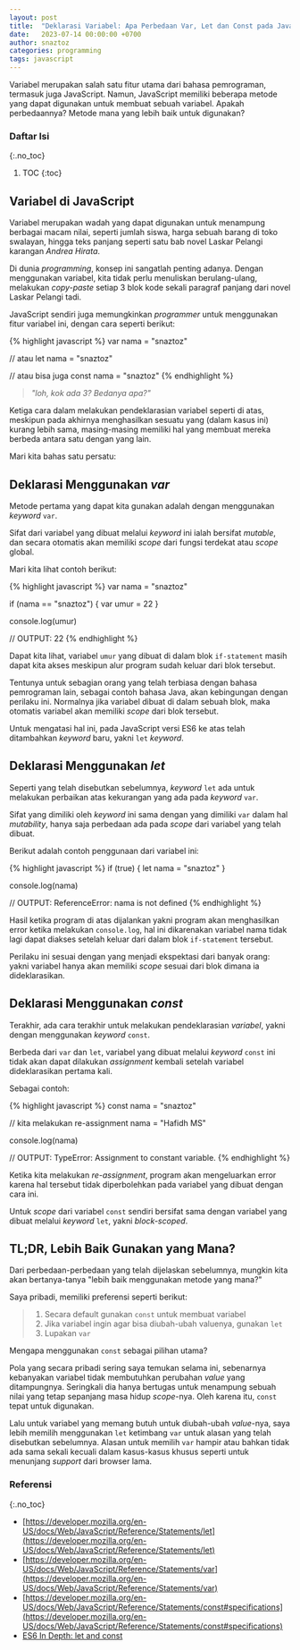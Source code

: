 ```yaml
---
layout: post
title:  "Deklarasi Variabel: Apa Perbedaan Var, Let dan Const pada JavaScript?"
date:   2023-07-14 00:00:00 +0700
author: snaztoz
categories: programming
tags: javascript
---
```


Variabel merupakan salah satu fitur utama dari bahasa pemrograman, termasuk juga JavaScript. Namun, JavaScript memiliki beberapa metode yang dapat digunakan untuk membuat sebuah variabel. Apakah perbedaannya? Metode mana yang lebih baik untuk digunakan?

### Daftar Isi
{:.no_toc}

1. TOC
{:toc}

## Variabel di JavaScript

Variabel merupakan wadah yang dapat digunakan untuk menampung berbagai macam nilai, seperti jumlah siswa, harga sebuah barang di toko swalayan, hingga teks panjang seperti satu bab novel Laskar Pelangi karangan *Andrea Hirata*.

Di dunia *programming*, konsep ini sangatlah penting adanya. Dengan menggunakan variabel, kita tidak perlu menuliskan berulang-ulang, melakukan *copy-paste* setiap 3 blok kode sekali paragraf panjang dari novel Laskar Pelangi tadi.

JavaScript sendiri juga memungkinkan *programmer* untuk menggunakan fitur variabel ini, dengan cara seperti berikut:

{% highlight javascript %}
var nama = "snaztoz"

// atau
let nama = "snaztoz"

// atau bisa juga
const nama = "snaztoz"
{% endhighlight %}

>*"loh, kok ada 3? Bedanya apa?"*

Ketiga cara dalam melakukan pendeklarasian variabel seperti di atas, meskipun pada akhirnya menghasilkan sesuatu yang (dalam kasus ini) kurang lebih sama, masing-masing memiliki hal yang membuat mereka berbeda antara satu dengan yang lain.

Mari kita bahas satu persatu:

## Deklarasi Menggunakan *var*

Metode pertama yang dapat kita gunakan adalah dengan menggunakan *keyword* `var`.

Sifat dari variabel yang dibuat melalui *keyword* ini ialah bersifat *mutable*, dan secara otomatis akan memiliki *scope* dari fungsi terdekat atau *scope* global.

Mari kita lihat contoh berikut:

{% highlight javascript %}
var nama = "snaztoz"

if (nama == "snaztoz") {
  var umur = 22
}

console.log(umur)

// OUTPUT: 22
{% endhighlight %}

Dapat kita lihat, variabel `umur` yang dibuat di dalam blok `if-statement` masih dapat kita akses meskipun alur program sudah keluar dari blok tersebut.

Tentunya untuk sebagian orang yang telah terbiasa dengan bahasa pemrograman lain, sebagai contoh bahasa Java, akan kebingungan dengan perilaku ini. Normalnya jika variabel dibuat di dalam sebuah blok, maka otomatis variabel akan memiliki *scope* dari blok tersebut.

Untuk mengatasi hal ini, pada JavaScript versi ES6 ke atas telah ditambahkan *keyword* baru, yakni `let` *keyword*.

## Deklarasi Menggunakan *let*

Seperti yang telah disebutkan sebelumnya, *keyword* `let` ada untuk melakukan perbaikan atas kekurangan yang ada pada *keyword* `var`.

Sifat yang dimiliki oleh *keyword* ini sama dengan yang dimiliki `var` dalam hal *mutability*, hanya saja perbedaan ada pada *scope* dari variabel yang telah dibuat.

Berikut adalah contoh penggunaan dari variabel ini:

{% highlight javascript %}
if (true) {
  let nama = "snaztoz"
}

console.log(nama)

// OUTPUT: ReferenceError: nama is not defined
{% endhighlight %}

Hasil ketika program di atas dijalankan yakni program akan menghasilkan error ketika melakukan `console.log`, hal ini dikarenakan variabel nama tidak lagi dapat diakses setelah keluar dari dalam blok `if-statement` tersebut.

Perilaku ini sesuai dengan yang menjadi ekspektasi dari banyak orang: yakni variabel hanya akan memiliki *scope* sesuai dari blok dimana ia dideklarasikan.

## Deklarasi Menggunakan *const*

Terakhir, ada cara terakhir untuk melakukan pendeklarasian *variabel*, yakni dengan menggunakan *keyword* `const`.

Berbeda dari `var` dan `let`, variabel yang dibuat melalui *keyword* `const` ini tidak akan dapat dilakukan *assignment* kembali setelah variabel dideklarasikan pertama kali.

Sebagai contoh:

{% highlight javascript %}
const nama = "snaztoz"

// kita melakukan re-assignment
nama = "Hafidh MS"

console.log(nama)

// OUTPUT: TypeError: Assignment to constant variable.
{% endhighlight %}

Ketika kita melakukan *re-assignment*, program akan mengeluarkan error karena hal tersebut tidak diperbolehkan pada variabel yang dibuat dengan cara ini.

Untuk *scope* dari variabel `const` sendiri bersifat sama dengan variabel yang dibuat melalui *keyword* `let`, yakni *block-scoped*.

## TL;DR, Lebih Baik Gunakan yang Mana?

Dari perbedaan-perbedaan yang telah dijelaskan sebelumnya, mungkin kita akan bertanya-tanya "lebih baik menggunakan metode yang mana?"

Saya pribadi, memiliki preferensi seperti berikut:

> 1. Secara default gunakan `const` untuk membuat variabel
> 2. Jika variabel ingin agar bisa diubah-ubah valuenya, gunakan `let`
> 3. Lupakan `var`

Mengapa menggunakan `const` sebagai pilihan utama?

Pola yang secara pribadi sering saya temukan selama ini, sebenarnya kebanyakan variabel tidak membutuhkan perubahan *value* yang ditampungnya. Seringkali dia hanya bertugas untuk menampung sebuah nilai yang tetap sepanjang masa hidup *scope*-nya. Oleh karena itu, `const` tepat untuk digunakan.

Lalu untuk variabel yang memang butuh untuk diubah-ubah *value*-nya, saya lebih memilih menggunakan `let` ketimbang `var` untuk alasan yang telah disebutkan sebelumnya. Alasan untuk memilih `var` hampir atau bahkan tidak ada sama sekali kecuali dalam kasus-kasus khusus seperti untuk menunjang *support* dari browser lama.

### Referensi
{:.no_toc}

* [https://developer.mozilla.org/en-US/docs/Web/JavaScript/Reference/Statements/let](https://developer.mozilla.org/en-US/docs/Web/JavaScript/Reference/Statements/let)
* [https://developer.mozilla.org/en-US/docs/Web/JavaScript/Reference/Statements/var](https://developer.mozilla.org/en-US/docs/Web/JavaScript/Reference/Statements/var)
* [https://developer.mozilla.org/en-US/docs/Web/JavaScript/Reference/Statements/const#specifications](https://developer.mozilla.org/en-US/docs/Web/JavaScript/Reference/Statements/const#specifications)
* [ES6 In Depth: let and const](https://hacks.mozilla.org/2015/07/es6-in-depth-let-and-const/)
